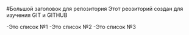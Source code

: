 #Большой заголовок для репозитория
Этот реозиторий создан для изучения GIT и GITHUB

-Это список №1
-Это список №2
-Это список №3
